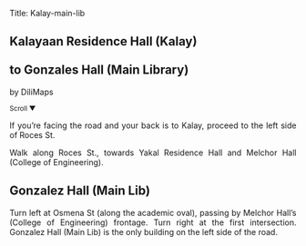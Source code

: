 Title: Kalay-main-lib

<section id='cover' class='cover active'>
<h1> Kalayaan Residence Hall (Kalay) <br><br>to Gonzales Hall (Main Library) </h1>
<p align='justify'>by DiliMaps </p>
<small class='scroll'>Scroll ▼</small>
</section>

<section id='kalay'>
<p align='justify'>If you’re facing the road and your back is to Kalay, proceed to the left side of Roces St.
</p>
</section>

<section id='engg'>
<p align='justify'>Walk along Roces St., towards Yakal Residence Hall and Melchor Hall (College of Engineering). 
</p>
</section>

<section id='main-lib'>
<h1> Gonzalez Hall (Main Lib)</h1>
<p align='justify'> Turn left at Osmena St (along the academic oval), passing by Melchor Hall’s (College of Engineering) frontage. Turn right at the first intersection. Gonzalez Hall (Main Lib) is the only building on the left side of the road. 
</p>
</section>

